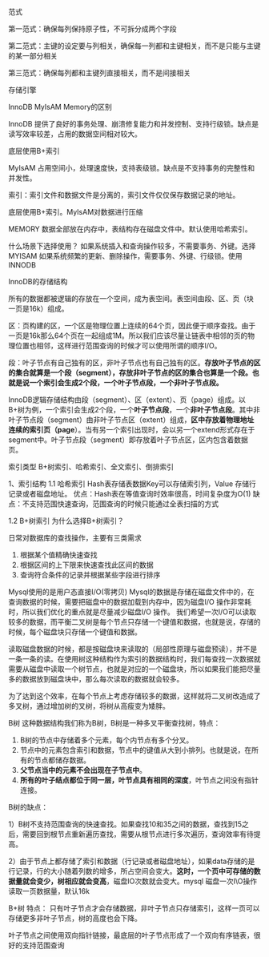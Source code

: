 
范式

第一范式：确保每列保持原子性，不可拆分成两个字段

第二范式：主键的设定要与列相关，确保每一列都和主键相关，而不是只能与主键的某一部分相关

第三范式：确保每列都和主键列直接相关，而不是间接相关

存储引擎

InnoDB MyIsAM Memory的区别

InnoDB 提供了良好的事务处理、崩溃修复能力和并发控制、支持行级锁。缺点是读写效率较差，占用的数据空间相对较大。

底层使用B+索引

MyIsAM
占用空间小，处理速度快，支持表级锁。缺点是不支持事务的完整性和并发性。 

索引：索引文件和数据文件是分离的，索引文件仅仅保存数据记录的地址。

底层使用B+索引。MyIsAM对数据进行压缩

MEMORY 
数据全部放在内存中，表结构存在磁盘文件中。默认使用哈希索引。

什么场景下选择使用？
如果系统插入和查询操作较多，不需要事务、外键。选择MYISAM
如果系统频繁的更新、删除操作，需要事务、外键、行级锁。使用INNODB

InnoDB的存储结构

所有的数据都被逻辑的存放在一个空间，成为表空间。表空间由段、区、页（块 一页是16k）组成。

区：页构建的区，一个区是物理位置上连续的64个页，因此便于顺序查找。由于一页是16k那么64个页在一起组成1M。所以我们应该尽量让链表中相邻的页的物理位置也相邻，这样进行范围查询的时候才可以使用所谓的顺序I/O。

段：叶子节点有自己独有的区，非叶子节点也有自己独有的区。**存放叶子节点的区的集合就算是一个****段****（****segment****），存放非叶子节点的区的集合也算是一个****段****。也就是说一个索引会生成2个段，一个叶子节点段，一个非叶子节点段。**

InnoDB逻辑存储结构由段（segment）、区（extent）、页（page）组成。以B+树为例，一个索引会生成2个段，一个**叶子节点段**，一个**非叶子节点段**。其中非叶子节点段（segment）由非叶子节点区（extent）组成，**区中存放着物理地址连续的索引页（page**）。当有另一个索引出现时，会以另一个extend形式存在于segment中。叶子节点段（segment）即存放着叶子节点区，区内包含着数据页。

索引类型
B+树索引、哈希索引、全文索引、倒排索引

1、索引结构
1.1 哈希索引
Hash表存储表数据Key可以存储索引列，Value 存储行记录或者磁盘地址。
优点：Hash表在等值查询时效率很高，时间复杂度为O(1)
缺点：不支持范围快速查询，范围查询的时候只能通过全表扫描的方式

1.2 B+树索引
为什么选择B+树索引？

日常对数据库的查找操作，主要有三类需求
1.  根据某个值精确快速查找
2.  根据区间的上下限来快速查找此区间的数据
3.  查询符合条件的记录并根据某些字段进行排序


Mysql使用的是用户态直接I/O(零拷贝)
Mysql的数据是存储在磁盘文件中的，在查询数据的时候，需要把磁盘中的数据加载到内存中，因为磁盘I/O 操作非常耗时，所以我们优化的重点就是尽量减少磁盘I/O 操作。
我们希望一次I/O可以读取较多的数据，而平衡二叉树是每个节点只存储一个键值和数据，也就是说，存储的时候，每个磁盘块只存储一个键值和数据。

读取磁盘数据的时候，都是按磁盘块来读取的（局部性原理与磁盘预读），并不是一条一条的读。在使用树这种结构作为索引的数据结构时，我们每查找一次数据就需要从磁盘中读取一个树节点，也就是对应的一个磁盘块，所以如果我们能把尽量多的数据放到磁盘块中，那么每次读取的数据就会较多。

为了达到这个效率，在每个节点上考虑存储较多的数据，这样就将二叉树改造成了多叉树，通过增加树的叉树，将树从高瘦变为矮胖。

B树
这种数据结构我们称为B树，B树是一种多叉平衡查找树，特点：

1.  B树的节点中存储着多个元素，每个内节点有多个分叉。
2.  节点中的元素包含索引和数据，节点中的键值从大到小排列。也就是说，在所有的节点都储存数据。
3.  **父节点当中的元素不会出现在子节点中**。
4.  **所有的叶子结点都位于同一层，叶节点具有相同的深度**，叶节点之间没有指针连接。

B树的缺点：

1）B树不支持范围查询的快速查找。如果查找10和35之间的数据，查找到15之后，需要回到根节点重新遍历查找，需要从根节点进行多次遍历，查询效率有待提高。

2）由于节点上都存储了索引和数据（行记录或者磁盘地址），如果data存储的是行记录，行的大小随着列数的增多，所占空间会变大。**这时，一个页中可存储的数据量就会变少，树相应就会变高**，磁盘IO次数就会变大。mysql 磁盘一次I\O操作读取一页数据量，默认16k


B+树
特点：
只有叶子节点才会存储数据，非叶子节点只存储索引，这样一页可以存储更多非叶子节点，树的高度也会下降。

叶子节点之间使用双向指针链接，最底层的叶子节点形成了一个双向有序链表，很好的支持范围查询